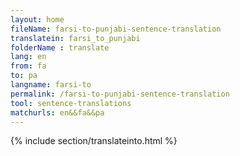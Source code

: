 ```yaml
---
layout: home
fileName: farsi-to-punjabi-sentence-translation
translatein: farsi_to_punjabi
folderName : translate
lang: en
from: fa
to: pa
langname: farsi-to
permalink: /farsi-to-punjabi-sentence-translation
tool: sentence-translations
matchurls: en&&fa&&pa
---
```

{% include section/translateinto.html %}
